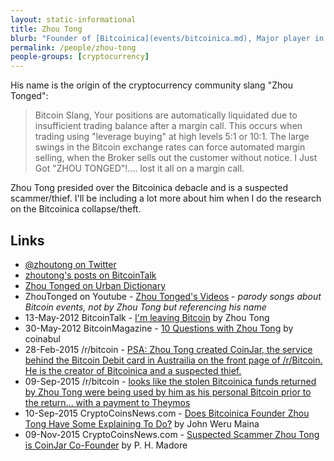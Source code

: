 ```yaml
---
layout: static-informational
title: Zhou Tong
blurb: "Founder of [Bitcoinica](events/bitcoinica.md), Major player in the early Bitcoin community"
permalink: /people/zhou-tong
people-groups: [cryptocurrency]
---
```


His name is the origin of the cryptocurrency community slang "Zhou Tonged":

> Bitcoin Slang, Your positions are automatically liquidated due to insufficient trading balance after a margin call. This occurs when trading using "leverage buying" at high levels 5:1 or 10:1. The large swings in the Bitcoin exchange rates can force automated margin selling, when the Broker sells out the customer without notice. I Just Got "ZHOU TONGED"!.... lost it all on a margin call.

Zhou Tong presided over the Bitcoinica debacle and is a suspected scammer/thief. I'll be including a lot more about him when I do the research on the Bitcoinica collapse/theft.

## Links

* [@zhoutong on Twitter](https://twitter.com/zhoutong)
* [zhoutong's posts on BitcoinTalk](https://bitcointalk.org/index.php?action=profile;u=38455;sa=showPosts)
* [Zhou Tonged on Urban Dictionary](http://www.urbandictionary.com/define.php?term=Zhou%20Tonged)
* ZhouTonged on Youtube - [Zhou Tonged's Videos](https://www.youtube.com/user/ZhouTonged/videos) - _parody songs about Bitcoin events, not by Zhou Tong but referencing his name_
* 13-May-2012 BitcoinTalk - [I'm leaving Bitcoin](https://bitcointalk.org/index.php?topic=81581.0) by Zhou Tong
* 30-May-2012 BitcoinMagazine - [10 Questions with Zhou Tong](https://bitcoinmagazine.com/articles/10-questions-with-zhou-tong-1338356262/) by coinabul
* 28-Feb-2015 /r/bitcoin - [PSA: Zhou Tong created CoinJar, the service behind the Bitcoin Debit card in Austrailia on the front page of /r/Bitcoin. He is the creator of Bitcoinica and a suspected thief.](https://www.reddit.com/r/Bitcoin/comments/2xfag9/psa_zhou_tong_created_coinjar_the_service_behind/)
* 09-Sep-2015 /r/bitcoin - [looks like the stolen Bitcoinica funds returned by Zhou Tong were being used by him as his personal Bitcoin prior to the return... with a payment to Theymos](https://www.reddit.com/r/Bitcoin/comments/3k5zen/looks_like_the_stolen_bitcoinica_funds_returned/)
* 10-Sep-2015 CryptoCoinsNews.com - [Does Bitcoinica Founder Zhou Tong Have Some Explaining To Do?](https://www.cryptocoinsnews.com/bitcoinica-founder-zhou-tong-explaining/) by John Weru Maina
* 09-Nov-2015 CryptoCoinsNews.com - [Suspected Scammer Zhou Tong is CoinJar Co-Founder](https://www.cryptocoinsnews.com/suspected-scammer-zhou-tong-coinjar-co-founder/) by P. H. Madore
